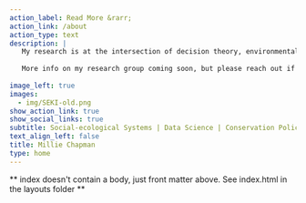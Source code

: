 ```yaml
---
action_label: Read More &rarr;
action_link: /about
action_type: text
description: | 
   My research is at the intersection of decision theory, environmental policy, and data justice, critically exploring where, when and how computational tools can help us develop effective and equitable strategies to meet global environmental targets.  I'll be starting as a tenure track assistant professor of Environmental Policy at [ETH Zürich](https://ethz.ch/en.html) in the [Department of Environmental Systems Science](https://usys.ethz.ch/en/) in July 2025! In the meantime, I'm a visiting faculty researcher at [Google Research](https://research.google/), a research fellow at the [National Center for Ecological Analysis and Synthesis (NCEAS)](https://www.nceas.ucsb.edu/) and a core team member at [Climate Change AI (CCAI)](https://www.climatechange.ai/). I received my PhD from the University of California Berkeley in the department of [Environmental Science, Policy, and Management (ESPM)](https://ourenvironment.berkeley.edu/). 
   
   More info on my research group coming soon, but please reach out if you are interested in PhD or Postdoc opportunities (or if you just want to jam on ideas)!  
  
image_left: true
images:
  - img/SEKI-old.png
show_action_link: true
show_social_links: true
subtitle: Social-ecological Systems | Data Science | Conservation Policy 
text_align_left: false
title: Millie Chapman
type: home
---
```


** index doesn't contain a body, just front matter above.
See index.html in the layouts folder **


